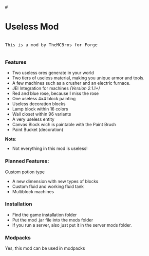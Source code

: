 #<h1>Useless Mod</h1>
<pre><br />This is a mod by TheMCBros for Forge<br /><br /></pre>
<h3>Features</h3>
<ul>
<li>Two useless ores generate in your world</li>
<li>Two tiers of useless material, making you unique armor and tools.</li>
<li>A few machines such as a crusher and an electric furnace.</li>
<li>JEI Integration for machines&nbsp;<em>(Version 2.1.1+)</em></li>
<li>Red and blue rose, because I miss the rose</li>
<li>One useless 4x4 block painting</li>
<li>Useless decoration blocks</li>
<li>Lamp block within 16 colors</li>
<li>Wall closet within 96 variants</li>
<li>A very useless entity</li>
<li>Canvas Block wich is paintable with the Paint Brush</li>
<li>Paint Bucket (decoration)</li>
</ul>
<p><strong>Note:</strong></p>
<ul>
<li>Not everything in this mod is useless!</li>
</ul>
<h3>Planned Features:</h3>
<p>Custom potion type</p>
<ul>
<li>A new dimension with new types of blocks</li>
<li>Custom fluid and working fluid tank</li>
<li>Multiblock machines</li>
</ul>
<h3 id="title-8">Installation</h3>
<ul>
<li>Find the game installation folder</li>
<li>Put the mod .jar file into the mods folder</li>
<li>If you run a server, also just put it in the server mods folder.</li>
</ul>
<h3>Modpacks</h3>
<p>Yes, this mod can be used in modpacks</p>
